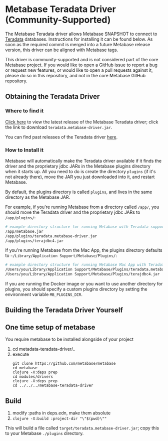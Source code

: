 # Metabase Teradata Driver (Community-Supported)

The Metabase Teradata driver allows Metabase SNAPSHOT to connect to [Teradata](https://www.teradata.com/) databases.
Instructions for installing it can be found below.
As soon as the required commit is merged into a future Metabase release version, this driver can be aligned with Metabase tags. 

This driver is community-supported and is not considered part of the
core Metabase project. If you would like to open a GitHub issue to
report a bug or request new features, or would like to open a pull
requests against it, please do so in this repository, and not in the
core Metabase GitHub repository.

## Obtaining the Teradata Driver

### Where to find it

[Click here](https://github.com/swisscom-bigdata/metabase-teradata-driver/releases/latest) to view the latest release of the Metabase Teradata driver; click the link to download `teradata.metabase-driver.jar`.

You can find past releases of the Teradata driver [here](https://github.com/swisscom-bigdata/metabase-teradata-driver/releases).


### How to Install it

Metabase will automatically make the Teradata driver available if it finds the driver and the proprietary jdbc JARs in the Metabase plugins directory when it starts up.
All you need to do is create the directory `plugins` (if it's not already there), move the JAR you just downloaded into it, and restart Metabase.

By default, the plugins directory is called `plugins`, and lives in the same directory as the Metabase JAR.

For example, if you're running Metabase from a directory called `/app/`, you should move the Teradata driver and the proprietary jdbc JARs to `/app/plugins/`:

```bash
# example directory structure for running Metabase with Teradata support
/app/metabase.jar
/app/plugins/teradata.metabase-driver.jar
/app/plugins/terajdbc4.jar
```

If you're running Metabase from the Mac App, the plugins directory defaults to `~/Library/Application Support/Metabase/Plugins/`:

```bash
# example directory structure for running Metabase Mac App with Teradata support
/Users/you/Library/Application Support/Metabase/Plugins/teradata.metabase-driver.jar
/Users/you/Library/Application Support/Metabase/Plugins/terajdbc4.jar
```

If you are running the Docker image or you want to use another directory for plugins, you should specify a custom plugins directory by setting the environment variable `MB_PLUGINS_DIR`.


## Building the Teradata Driver Yourself

## One time setup of metabase

You require metabase to be installed alongside of your project
1. cd metadata-teradata-driver/..
2. execute 
   ```
   git clone https://github.com/metabase/metabase
   cd metabase
   clojure -X:deps prep
   cd modules/drivers
   clojure -X:deps prep
   cd ../../../metabase-teradata-driver
   ```

## Build
1. modify :paths in deps.edn, make them absolute
2. `clojure -X:build :project-dir "\"$(pwd)\""`

This will build a file called `target/teradata.metabase-driver.jar`; copy this to your Metabase `./plugins` directory.
